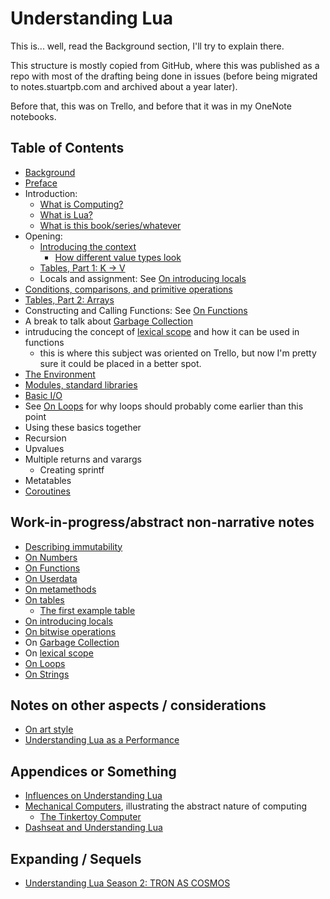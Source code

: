 # Understanding Lua

This is... well, read the Background section, I'll try to explain there.

This structure is mostly copied from GitHub, where this was published as a repo with most of the drafting being done in issues (before being migrated to notes.stuartpb.com and archived about a year later).

Before that, this was on Trello, and before that it was in my OneNote notebooks.

## Table of Contents

- [Background](129dp-3b2av-fx9kp-87pbd-1negx)
- [Preface](hsdps-qd33n-ma9qt-218pj-m4q07)
- Introduction:
  - [What is Computing?](mxy04-xhrty-wz8vn-996xd-9edr3)
  - [What is Lua?](11e74-96wft-k58nm-ks5n1-1a9c4)
  - [What is this book/series/whatever](tm37y-wsgbn-4b9ae-1wf1p-h25pr)
- Opening:
  - [Introducing the context](9fq5t-ypgck-mz9b7-3gbmf-se40q)
    - [How different value types look](k82q2-exrm1-4f9f1-5egd4-4t22j)
  - [Tables, Part 1: K -> V](ha48c-wd641-4x9x5-40154-ybtgv)
  - Locals and assignment: See [On introducing locals][]
- [Conditions, comparisons, and primitive operations](vzxtv-tm5hk-mpabg-50ymy-a2n0n)
- [Tables, Part 2: Arrays](q8hfr-nwtfc-4d934-nhsnp-7j0g6)
- Constructing and Calling Functions: See [On Functions][]
- A break to talk about [Garbage Collection][]
- intruducing the concept of [lexical scope][] and how it can be used in functions
  - this is where this subject was oriented on Trello, but now I'm pretty sure it could be placed in a better spot.
- [The Environment](6nmzh-0d7gc-vp9m8-y5mt4-qetr7)
- [Modules, standard libraries](yts23-nwbqm-rw8hf-2ddsw-n730e)
- [Basic I/O](0satz-q5qz1-g98zb-vbept-bq2cg)
- See [On Loops][] for why loops should probably come earlier than this point
- Using these basics together
- Recursion
- Upvalues
- Multiple returns and varargs
  - Creating sprintf
- Metatables
- [Coroutines](rpv18-h1fjc-w486j-z30qp-wbaqz)

## Work-in-progress/abstract non-narrative notes

- [Describing immutability](skkm3-fjvmp-gf8qx-t6ewt-e8pgp)
- [On Numbers](5tk2a-b69r2-32808-4kbhm-cec23)
- [On Functions][]
- [On Userdata](qqa16-vvtr0-c29wf-ys5gw-pep8d)
- [On metamethods](zd6hj-kp8n9-rc812-1v6gm-y6ft0)
- [On tables](f53q2-8tmmx-m6ajy-sqhmm-cfsg2)
  - [The first example table](7fqc2-ze9fk-919x0-fjes4-57b80)
- [On introducing locals][]
- [On bitwise operations](n9dp2-3pz03-419ab-rcb8s-4w94y)
- On [Garbage Collection][]
- On [lexical scope][]
- [On Loops][]
- [On Strings](bf5ac-jt29a-rh8eb-kpnzx-x4ngc)

[On introducing locals]: 1zjay-g0a3c-ra85p-4zv6x-3r6h0
[On Functions]: ypqj4-z5n8d-g18sx-jshhs-p5qwj
[Garbage Collection]: sxsa2-17sd8-rb92r-mqa1j-5mgwz
[lexical scope]: ecgac-kgk22-ej9na-da4ze-80zc6
[On Loops]: n3rwg-t6bt6-8f9f4-c5mf1-xew2y

## Notes on other aspects / considerations

- [On art style](mgb1b-3vkfk-cs8gx-eex0k-tdd4t)
- [Understanding Lua as a Performance](6h38c-5kmj8-2v989-dg60q-r100w)

## Appendices or Something

- [Influences on Understanding Lua](evej0-apysd-gr8tx-72m1n-t20gq)
- [Mechanical Computers](f7sp1-y1md3-868yd-x9dxq-tmv0e), illustrating the abstract nature of computing
  - [The Tinkertoy Computer](chqcm-k42pr-e2abr-y0yqk-01fgh)
- [Dashseat and Understanding Lua](wbrr5-baj5f-wm9n3-d91yg-6f80x)

## Expanding / Sequels

- [Understanding Lua Season 2: TRON AS COSMOS](16xhv-pkpx4-pw96w-55mdn-6ghvn)
